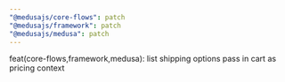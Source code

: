 ```yaml
---
"@medusajs/core-flows": patch
"@medusajs/framework": patch
"@medusajs/medusa": patch
---
```


feat(core-flows,framework,medusa): list shipping options pass in cart as pricing context
